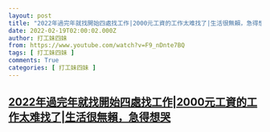 ```yaml
---
layout: post
title: "2022年過完年就找開始四處找工作|2000元工資的工作太难找了|生活很無賴，急得想哭"
date: 2022-02-19T02:00:02.000Z
author: 打工妹四妹
from: https://www.youtube.com/watch?v=F9_nDnte7BQ
tags: [ 打工妹四妹 ]
comments: True
categories: [ 打工妹四妹 ]
---
```

<!--1645236002000-->
[2022年過完年就找開始四處找工作|2000元工資的工作太难找了|生活很無賴，急得想哭](https://www.youtube.com/watch?v=F9_nDnte7BQ)
------

<div>

</div>

